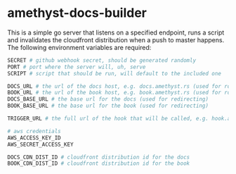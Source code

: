 # amethyst-docs-builder

This is a simple go server that listens on a specified endpoint, runs a script and invalidates the cloudfront distribution when a push to master happens. The following environment variables are required:

```bash
SECRET # github webhook secret, should be generated randomly
PORT # port where the server will, uh, serve
SCRIPT # script that should be run, will default to the included one

DOCS_URL # the url of the docs host, e.g. docs.amethyst.rs (used for routing)
BOOK_URL # the url of the book host, e.g. book.amethyst.rs (used for routing)
DOCS_BASE_URL # the base url for the docs (used for redirecting)
BOOK_BASE_URL # the base url for the book (used for redirecting)

TRIGGER_URL # the full url of the hook that will be called, e.g. hook.amethyst.rs

# aws credentials
AWS_ACCESS_KEY_ID
AWS_SECRET_ACCESS_KEY

DOCS_CDN_DIST_ID # cloudfront distribution id for the docs
BOOK_CDN_DIST_ID # cloudfront distribution id for the book
```
